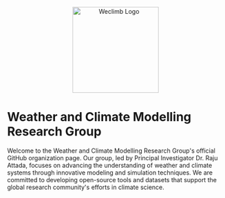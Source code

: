 <!-- <p align="center">
![image](https://github.com/WeCliMLab/.github/assets/66754219/2e1fc47c-60af-4a5c-b8cb-8f716f901648)
</p>

<h1 align="center">A.I.D.E.N</h1>
![image](https://github.com/WeCliMLab/.github/assets/66754219/2e1fc47c-60af-4a5c-b8cb-8f716f901648)

--> 
<p align="center">
  <img src="https://github.com/WeCliMLab/.github/assets/66754219/2e1fc47c-60af-4a5c-b8cb-8f716f901648" alt="Weclimb Logo" width="200"/>
</p>


# Weather and Climate Modelling Research Group

Welcome to the Weather and Climate Modelling Research Group's official GitHub organization page. Our group, led by Principal Investigator Dr. Raju Attada, focuses on advancing the understanding of weather and climate systems through innovative modeling and simulation techniques. We are committed to developing open-source tools and datasets that support the global research community's efforts in climate science.
<!--
## Our Mission

Our mission is to contribute to the global effort of understanding and predicting climate and weather patterns, with a focus on improving the accuracy and reliability of these predictions. Through collaborative research, we aim to develop solutions that address some of the most pressing environmental challenges facing our planet today.

## Research Areas

Our research encompasses a broad range of topics within weather and climate science, including but not limited to:

- Climate change modelling and impact assessment
- Weather prediction algorithms and systems
- Data assimilation techniques for improving model accuracy
- Development of open-source modeling tools and frameworks
- Analysis of extreme weather events and their implications

## How to Get Involved

We welcome collaboration from researchers, developers, and institutions interested in weather and climate science. Here are a few ways you can get involved:

- **Contribute to our projects**: Check out our [repositories](https://github.com/your-org-name) for ongoing projects and see how you can contribute.
- **Collaborate on research**: If you are interested in collaborating on research projects, please contact us to discuss potential opportunities.
- **Use our tools and data**: We encourage you to use our tools and datasets in your research and welcome feedback and suggestions for improvement.

## Publications

Our group regularly publishes research findings in peer-reviewed journals and conference proceedings. A selection of our recent publications includes:

- *Title of Publication 1*, Journal/Conference, Year
- *Title of Publication 2*, Journal/Conference, Year
- [More publications...](link-to-your-publications-page)

## Contact Us

For more information about our research group and our work, please contact Dr. Raju Attada at [email-email-address](mailto:your-email@domain.com) or visit our [website](http://your-website.com).



<!--

**Here are some ideas to get you started:**

🙋‍♀️ A short introduction - what is your organization all about?
🌈 Contribution guidelines - how can the community get involved?
👩‍💻 Useful resources - where can the community find your docs? Is there anything else the community should know?
🍿 Fun facts - what does your team eat for breakfast?
🧙 Remember, you can do mighty things with the power of [Markdown](https://docs.github.com/github/writing-on-github/getting-started-with-writing-and-formatting-on-github/basic-writing-and-formatting-syntax)
-->
